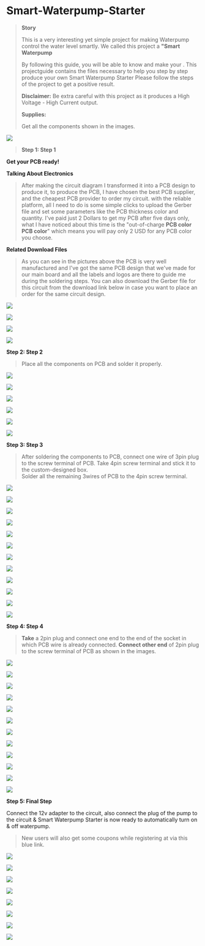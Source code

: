 # Smart-Waterpump-Starter

> **Story**
>
>
>
> This is a very interesting yet simple project for making Waterpump
> control the water level smartly. We called this project a **\"Smart
> Waterpump**
>
> By following this guide, you will be able to know and make your . This
> projectguide contains the files necessary to help you step by step
> produce your own Smart Waterpump Starter Please follow the steps of
> the project to get a positive result.
>
> **Disclaimer:** Be extra careful with this project as it produces a
> High Voltage - High Current output.
>
> **Supplies:**
>
> Get all the components shown in the images.

![](vertopal_6da1d6c5051e48a2bfd2c946cf1ae7dc/media/image3.png)

> **Step 1: Step 1**

**Get your PCB ready!**

**Talking About Electronics**



> After making the circuit diagram I transformed it into a PCB design to
> produce it, to produce the PCB, I have chosen the best PCB supplier,
> and the cheapest PCB provider to order my circuit. with the reliable
> platform, all I need to do is some simple clicks to upload the Gerber
> file and set some parameters like the PCB thickness color and quantity.
> I've paid just 2 Dollars to get my PCB after five days only, what I
> have noticed about this time is the \"out-of-charge **PCB color PCB
> color**\" which means you will pay only 2 USD for any PCB color you choose.

**Related Download Files**

> As you can see in the pictures above the PCB is very well manufactured
> and I've got the same PCB design that we've made for our main board
> and all the labels and logos are there to guide me during the
> soldering steps. You can also download the Gerber file for this circuit
> from the download link below in case you want to place an order for
> the same circuit design.

![](vertopal_6da1d6c5051e48a2bfd2c946cf1ae7dc/media/image5.png)


![](vertopal_6da1d6c5051e48a2bfd2c946cf1ae7dc/media/image6.png)

![](vertopal_6da1d6c5051e48a2bfd2c946cf1ae7dc/media/image7.png)


![](vertopal_6da1d6c5051e48a2bfd2c946cf1ae7dc/media/image8.png)

**Step 2: Step 2**

> Place all the components on PCB and solder it properly.

![](vertopal_6da1d6c5051e48a2bfd2c946cf1ae7dc/media/image9.png)


![](vertopal_6da1d6c5051e48a2bfd2c946cf1ae7dc/media/image10.png)

![](vertopal_6da1d6c5051e48a2bfd2c946cf1ae7dc/media/image11.png)


![](vertopal_6da1d6c5051e48a2bfd2c946cf1ae7dc/media/image12.png)

![](vertopal_6da1d6c5051e48a2bfd2c946cf1ae7dc/media/image13.png)


![](vertopal_6da1d6c5051e48a2bfd2c946cf1ae7dc/media/image14.png)

**Step 3: Step 3**



> After soldering the components to PCB, connect one wire of 3pin plug
> to the screw terminal of PCB. Take 4pin screw terminal and stick it to
> the custom-designed box.\
> Solder all the remaining 3wires of PCB to the 4pin screw terminal.


![](vertopal_6da1d6c5051e48a2bfd2c946cf1ae7dc/media/image16.png)

![](vertopal_6da1d6c5051e48a2bfd2c946cf1ae7dc/media/image17.png)

![](vertopal_6da1d6c5051e48a2bfd2c946cf1ae7dc/media/image18.png)

![](vertopal_6da1d6c5051e48a2bfd2c946cf1ae7dc/media/image19.png)



![](vertopal_6da1d6c5051e48a2bfd2c946cf1ae7dc/media/image20.png)

![](vertopal_6da1d6c5051e48a2bfd2c946cf1ae7dc/media/image21.png)


![](vertopal_6da1d6c5051e48a2bfd2c946cf1ae7dc/media/image22.png)

![](vertopal_6da1d6c5051e48a2bfd2c946cf1ae7dc/media/image23.png)

![](vertopal_6da1d6c5051e48a2bfd2c946cf1ae7dc/media/image24.png)

![](vertopal_6da1d6c5051e48a2bfd2c946cf1ae7dc/media/image25.png)


![](vertopal_6da1d6c5051e48a2bfd2c946cf1ae7dc/media/image26.png)

![](vertopal_6da1d6c5051e48a2bfd2c946cf1ae7dc/media/image27.png)

**Step 4: Step 4**



> **Take** a 2pin plug and connect one end to the end of the socket in
> which PCB wire is already connected. **Connect other end** of 2pin
> plug to the screw terminal of PCB as shown in the images.


![](vertopal_6da1d6c5051e48a2bfd2c946cf1ae7dc/media/image29.png)

![](vertopal_6da1d6c5051e48a2bfd2c946cf1ae7dc/media/image30.png)

![](vertopal_6da1d6c5051e48a2bfd2c946cf1ae7dc/media/image31.png)

![](vertopal_6da1d6c5051e48a2bfd2c946cf1ae7dc/media/image32.png)


![](vertopal_6da1d6c5051e48a2bfd2c946cf1ae7dc/media/image33.png)

![](vertopal_6da1d6c5051e48a2bfd2c946cf1ae7dc/media/image34.png)


![](vertopal_6da1d6c5051e48a2bfd2c946cf1ae7dc/media/image35.png)

![](vertopal_6da1d6c5051e48a2bfd2c946cf1ae7dc/media/image36.png)


![](vertopal_6da1d6c5051e48a2bfd2c946cf1ae7dc/media/image37.png)

![](vertopal_6da1d6c5051e48a2bfd2c946cf1ae7dc/media/image38.png)


![](vertopal_6da1d6c5051e48a2bfd2c946cf1ae7dc/media/image39.png)

![](vertopal_6da1d6c5051e48a2bfd2c946cf1ae7dc/media/image40.png)

**Step 5: Final Step**

Connect the 12v adapter to the circuit, also connect the plug of the
pump to the circuit & Smart Waterpump Starter is now ready to
automatically turn on & off waterpump.


> New users will also get some coupons while registering at via this
> blue link.

![](vertopal_6da1d6c5051e48a2bfd2c946cf1ae7dc/media/image41.png)

![](vertopal_6da1d6c5051e48a2bfd2c946cf1ae7dc/media/image42.png)


![](vertopal_6da1d6c5051e48a2bfd2c946cf1ae7dc/media/image43.png)

![](vertopal_6da1d6c5051e48a2bfd2c946cf1ae7dc/media/image44.png)


![](vertopal_6da1d6c5051e48a2bfd2c946cf1ae7dc/media/image45.png)

![](vertopal_6da1d6c5051e48a2bfd2c946cf1ae7dc/media/image46.png)


![](vertopal_6da1d6c5051e48a2bfd2c946cf1ae7dc/media/image47.png)

![](vertopal_6da1d6c5051e48a2bfd2c946cf1ae7dc/media/image48.png)
